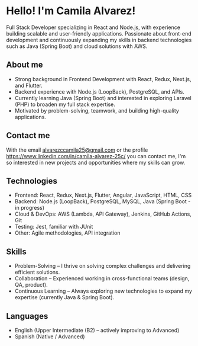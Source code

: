 # Hello! I'm Camila Alvarez! 
Full Stack Developer specializing in React and Node.js, with experience building scalable and user-friendly applications. Passionate about front-end development and continuously expanding my skills in backend technologies such as Java (Spring Boot) and cloud solutions with AWS.
## About me 
- Strong background in Frontend Development with React, Redux, Next.js, and Flutter.
- Backend experience with Node.js (LoopBack), PostgreSQL, and APIs.
- Currently learning Java (Spring Boot) and interested in exploring Laravel (PHP) to broaden my full stack expertise.
- Motivated by problem-solving, teamwork, and building high-quality applications.
## Contact me 

With the email alvarezccamila25@gmail.com or the profile https://www.linkedin.com/in/camila-alvarez-25c/  you can contact me, I'm so interested in new projects and opportunities where my skills can grow.

## Technologies
- Frontend: React, Redux, Next.js, Flutter, Angular, JavaScript, HTML, CSS
- Backend: Node.js (LoopBack), PostgreSQL, MySQL, Java (Spring Boot - in progress)
- Cloud & DevOps: AWS (Lambda, API Gateway), Jenkins, GitHub Actions, Git
- Testing: Jest, familiar with JUnit 
- Other: Agile methodologies, API integration
  
## Skills
- Problem-Solving – I thrive on solving complex challenges and delivering efficient solutions.
- Collaboration – Experienced working in cross-functional teams (design, QA, product).
- Continuous Learning – Always exploring new technologies to expand my expertise (currently Java & Spring Boot).
## Languages
- English (Upper Intermediate (B2) – actively improving to Advanced)
- Spanish (Native / Advanced) 
